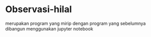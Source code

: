 # Observasi-hilal
 merupakan program yang mirip dengan program yang sebelumnya dibangun menggunakan jupyter notebook
